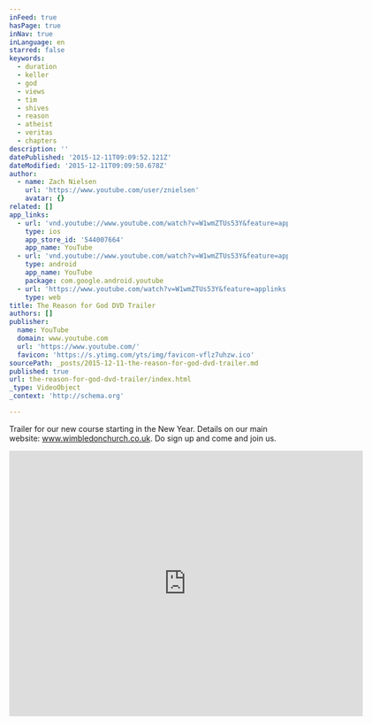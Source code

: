```yaml
---
inFeed: true
hasPage: true
inNav: true
inLanguage: en
starred: false
keywords:
  - duration
  - keller
  - god
  - views
  - tim
  - shives
  - reason
  - atheist
  - veritas
  - chapters
description: ''
datePublished: '2015-12-11T09:09:52.121Z'
dateModified: '2015-12-11T09:09:50.678Z'
author:
  - name: Zach Nielsen
    url: 'https://www.youtube.com/user/znielsen'
    avatar: {}
related: []
app_links:
  - url: 'vnd.youtube://www.youtube.com/watch?v=W1wmZTUs53Y&feature=applinks'
    type: ios
    app_store_id: '544007664'
    app_name: YouTube
  - url: 'vnd.youtube://www.youtube.com/watch?v=W1wmZTUs53Y&feature=applinks'
    type: android
    app_name: YouTube
    package: com.google.android.youtube
  - url: 'https://www.youtube.com/watch?v=W1wmZTUs53Y&feature=applinks'
    type: web
title: The Reason for God DVD Trailer
authors: []
publisher:
  name: YouTube
  domain: www.youtube.com
  url: 'https://www.youtube.com/'
  favicon: 'https://s.ytimg.com/yts/img/favicon-vflz7uhzw.ico'
sourcePath: _posts/2015-12-11-the-reason-for-god-dvd-trailer.md
published: true
url: the-reason-for-god-dvd-trailer/index.html
_type: VideoObject
_context: 'http://schema.org'

---
```

Trailer for our new course starting in the New Year.  Details on our main website: www.wimbledonchurch.co.uk. Do sign up and come and join us.  

<iframe src="https://cdn.embedly.com/widgets/media.html?src=https%3A%2F%2Fwww.youtube.com%2Fembed%2FW1wmZTUs53Y%3Ffeature%3Doembed&amp;url=https%3A%2F%2Fwww.youtube.com%2Fwatch%3Fv%3DW1wmZTUs53Y&amp;image=https%3A%2F%2Fi.ytimg.com%2Fvi%2FW1wmZTUs53Y%2Fhqdefault.jpg&amp;key=b7d04c9b404c499eba89ee7072e1c4f7&amp;type=text%2Fhtml&amp;schema=youtube" width="640" height="480" scrolling="no" frameborder="0" allowfullscreen="allowfullscreen" style=""></iframe>